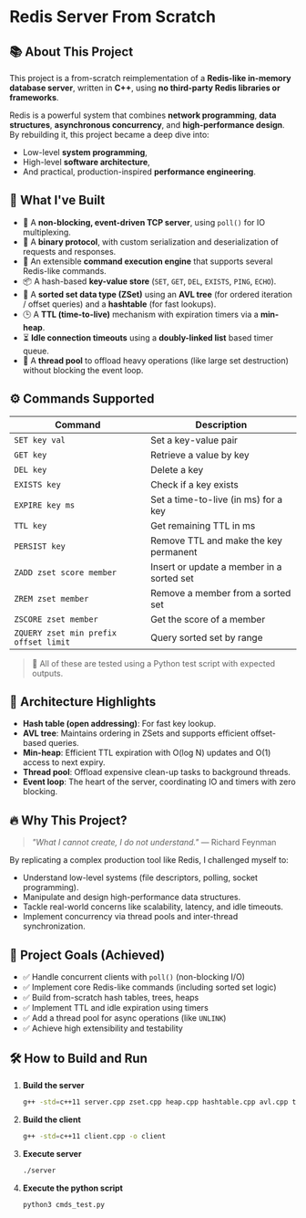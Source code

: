 # Redis Server From Scratch

## 📚 About This Project

This project is a from-scratch reimplementation of a **Redis-like in-memory database server**, written in **C++**, using **no third-party Redis libraries or frameworks**.

Redis is a powerful system that combines **network programming**, **data structures**, **asynchronous concurrency**, and **high-performance design**. By rebuilding it, this project became a deep dive into:

- Low-level **system programming**,
- High-level **software architecture**,
- And practical, production-inspired **performance engineering**.

## 🧠 What I've Built

- 🔌 A **non-blocking, event-driven TCP server**, using `poll()` for IO multiplexing.
- 📡 A **binary protocol**, with custom serialization and deserialization of requests and responses.
- 🧠 An extensible **command execution engine** that supports several Redis-like commands.
- 📦 A hash-based **key-value store** (`SET`, `GET`, `DEL`, `EXISTS`, `PING`, `ECHO`).
- 🧮 A **sorted set data type (ZSet)** using an **AVL tree** (for ordered iteration / offset queries) and a **hashtable** (for fast lookups).
- 🕒 A **TTL (time-to-live)** mechanism with expiration timers via a **min-heap**.
- ⏳ **Idle connection timeouts** using a **doubly-linked list** based timer queue.
- 🧵 A **thread pool** to offload heavy operations (like large set destruction) without blocking the event loop.

## ⚙️ Commands Supported

| Command     | Description                                                |
|-------------|------------------------------------------------------------|
| `SET key val`   | Set a key-value pair                                    |
| `GET key`       | Retrieve a value by key                                 |
| `DEL key`       | Delete a key                                            |
| `EXISTS key`    | Check if a key exists                                   |
| `EXPIRE key ms` | Set a time-to-live (in ms) for a key                    |
| `TTL key`       | Get remaining TTL in ms                                 |
| `PERSIST key`   | Remove TTL and make the key permanent                   |
| `ZADD zset score member` | Insert or update a member in a sorted set     |
| `ZREM zset member`       | Remove a member from a sorted set              |
| `ZSCORE zset member`     | Get the score of a member                      |
| `ZQUERY zset min prefix offset limit` | Query sorted set by range        |

> 🧪 All of these are tested using a Python test script with expected outputs.

## 🤖 Architecture Highlights

- **Hash table (open addressing)**: For fast key lookup.
- **AVL tree**: Maintains ordering in ZSets and supports efficient offset-based queries.
- **Min-heap**: Efficient TTL expiration with O(log N) updates and O(1) access to next expiry.
- **Thread pool**: Offload expensive clean-up tasks to background threads.
- **Event loop**: The heart of the server, coordinating IO and timers with zero blocking.

## 🔥 Why This Project?

> *"What I cannot create, I do not understand."* — Richard Feynman

By replicating a complex production tool like Redis, I challenged myself to:
- Understand low-level systems (file descriptors, polling, socket programming).
- Manipulate and design high-performance data structures.
- Tackle real-world concerns like scalability, latency, and idle timeouts.
- Implement concurrency via thread pools and inter-thread synchronization.

## 🎯 Project Goals (Achieved)

- ✅ Handle concurrent clients with `poll()` (non-blocking I/O)
- ✅ Implement core Redis-like commands (including sorted set logic)
- ✅ Build from-scratch hash tables, trees, heaps
- ✅ Implement TTL and idle expiration using timers
- ✅ Add a thread pool for async operations (like `UNLINK`)
- ✅ Achieve high extensibility and testability

## 🛠 How to Build and Run

1. **Build the server**
   ```bash
   g++ -std=c++11 server.cpp zset.cpp heap.cpp hashtable.cpp avl.cpp thread_pool.cpp -o server

2. **Build the client**
    ```bash
    g++ -std=c++11 client.cpp -o client

3. **Execute server**
    ```bash
    ./server

4. **Execute the python script**
    ```bash
    python3 cmds_test.py
